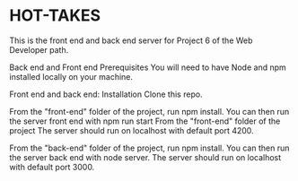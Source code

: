 # HOT-TAKES

This is the front end and back end server for Project 6 of the Web Developer path.

Back end and Front end Prerequisites You will need to have Node and npm installed locally on your machine.

Front end and back end: Installation Clone this repo. 

From the "front-end" folder of the project, run npm install. You can then run the server front end with npm run start From the "front-end" folder of the project The server should run on localhost with default port 4200.

From the "back-end" folder of the project, run npm install. You can then run the server back end with node server. The server should run on localhost with default port 3000.
